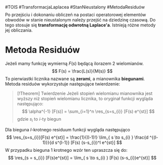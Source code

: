 #TOIS #TransformacjaLaplacea #StanNieustalony #MetodaResiduów
$$
\DeclareMathOperator*{\res}{res}
$$
Po przejściu i dokonaniu obliczeń na postaci operatorowej elementów obwodów w stanie nieustalonym należy przejść na dziedzinę czasową. Do tego stosuje się **transformację odwrotną Laplace'a**. Istnieją różne metody jej obliczania.

# Metoda Residuów
Jeżeli mamy funkcję wymierną $F(s)$ będącą ilorazem 2 wielomianów.
$$
F(s) = \frac{L(s)}{M(s)}
$$
To pierwiastki licznika nazwane są **zerami**, a mianownika **biegunami**.
Metoda residuów wykorzystuje następujące twierdzenie:

> [!Theorem] Twierdzenie
> Jeżeli stopień wielomianu mianownika jest wyższy niż stopień wielomianu licznika, to oryginał funkcji wygląda następująco:
> $$
> \alpha^{-1} [F(s)] = \sum_{i=1}^n \res_{s=s_{i}} [F(s) e^{st}]
> $$
> gdzie $s_{i}$ to $i$-ty biegun

Dla bieguna $l$-krotnego residuum funkcji wygląda następująco
$$
\res_{s=s_{i}}[F(s) e^{st}] = \frac{1}{(l-1)!} \lim_{ s \to s_{i} } \frac{d ^{(l-1)}}{d s^{l-1}} [F(s) (s-s_{i})^l e^{st}]
$$
W przypadku bieguna $1$ krotnego wzór ten upraszcza się do:
$$
\res_{s = s_{i}} [F(s)e^{st}] = \lim_{ s \to s_{i} } [F(s) (s-s_{i})e^{st}] 
$$